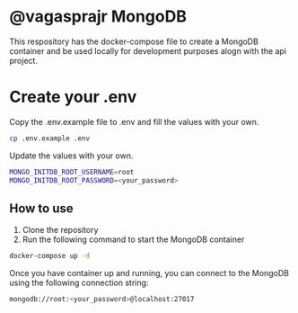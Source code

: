 # @vagasprajr MongoDB

This respository has the docker-compose file to create a MongoDB container and be used locally for development purposes alogn with the api project.

# Create your .env

Copy the .env.example file to .env and fill the values with your own.

```bash
cp .env.example .env
```
Update the values with your own.

```bash
MONGO_INITDB_ROOT_USERNAME=root
MONGO_INITDB_ROOT_PASSWORD=<your_password>
```

## How to use

1. Clone the repository
2. Run the following command to start the MongoDB container
```bash
docker-compose up -d
```

Once you have container up and running, you can connect to the MongoDB using the following connection string:

```bash
mongodb://root:<your_password>@localhost:27017
```